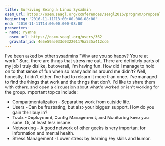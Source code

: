 ```yaml
---
title: Surviving Being a Linux Sysadmin
osem_url: https://osem.seagl.org/conferences/seagl2016/program/proposals/181
beginning: '2016-11-11T13:00:00.000-08:00'
end: '2016-11-11T14:00:00.000-08:00'
presenters:
- name: ryanne
  osem_url: https://osem.seagl.org/users/362
  gravatar_id: 4e5e59aa033d032201176a535a412cc6
---
```


I've been asked by other sysadmins "Why are you so happy? You're at work." Sure, there are things that stress me out. There are  definitely parts of my job I truly dislike, but overall, I'm having fun. How did I manage to hold on to that sense of fun when so many admins around me didn't? Well, honestly, I didn't either. I've had to relearn it more than once. I've managed to find the things that work and the things that don't. I'd like to share them with others, and open a discussion about what's worked or isn't working for the group.
Important topics include:
* Compartmentalization - Separating work from outside life.
* Users - Can be frustrating, but also your biggest support. How do you gain their buy in?
* Tools - Deployment, Config Management, and Monitoring keep you sane. Or, at least less insane.
* Networking - A good network of other geeks is very important for information and mental health.
* Stress Management - Lower stress by learning key skills and humor.
